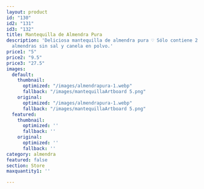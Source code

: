 ```yaml
---
layout: product
id: "130"
id2: "131"
id3: "132"
title: Mantequilla de Almendra Pura
description: 'Deliciosa mantequilla de almendra pura ♡ Sólo contiene 2 ingredientes:
  almendras sin sal y canela en polvo.'
price1: "5"
price2: "9.5"
price3: "27.5"
images:
  default:
    thumbnail:
      optimized: "/images/almendrapura-1.webp"
      fallback: "/images/mantequillaArtboard 5.png"
    original:
      optimized: "/images/almendrapura-1.webp"
      fallback: "/images/mantequillaArtboard 5.png"
  featured:
    thumbnail:
      optimized: ''
      fallback: ''
    original:
      optimized: ''
      fallback: ''
category: almendra
featured: false
section: Store
maxquantity1: ''

---
```

